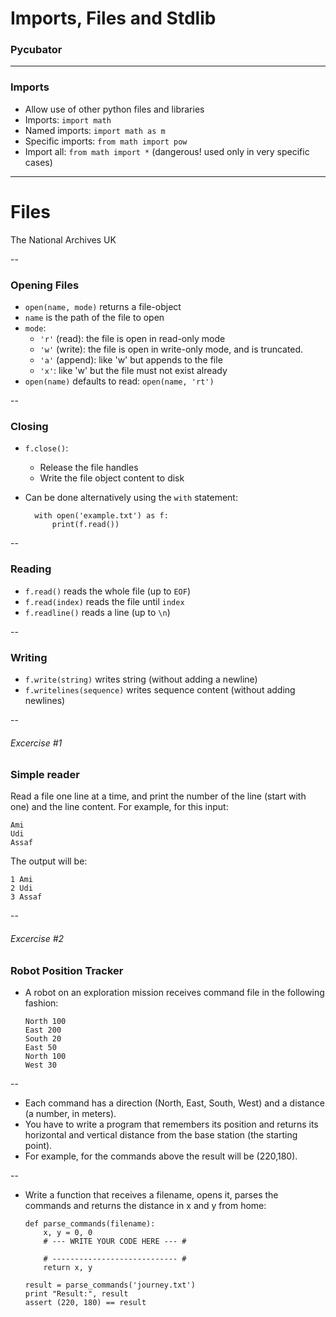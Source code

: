 # Imports, Files and Stdlib
### Pycubator

---

### Imports

- Allow use of other python files and libraries
- Imports: `import math`
- Named imports: `import math as m`
- Specific imports: `from math import pow`
- Import all: `from math import *` (dangerous! used only in very specific cases)

---

# Files
<!-- .slide: data-background="img/files.jpg" -->
The National Archives UK

--
### Opening Files

- `open(name, mode)` returns a file-object
- `name` is the path of the file to open
- `mode`:
    - `'r'` (read): the file is open in read-only mode
    - `'w'` (write): the file is open in write-only mode, and is truncated.
    - `'a'` (append): like 'w' but appends to the file
    - `'x'`: like 'w' but the file must not exist already
- `open(name)` defaults to read: `open(name, 'rt')`

--
### Closing
- `f.close()`:
    - Release the file handles
    - Write the file object content to disk
- Can be done alternatively using the `with` statement:

        with open('example.txt') as f:
            print(f.read())

--
### Reading
- `f.read()` reads the whole file (up to `EOF`)
- `f.read(index)` reads the file until `index`
- `f.readline()` reads a line (up to `\n`)

--
### Writing
- `f.write(string)` writes string (without adding a newline)
- `f.writelines(sequence)` writes sequence content (without adding newlines)

--
###### Excercise #1
### Simple reader
Read a file one line at a time, and print the number of the line
(start with one) and the line content. For example, for this input:
```
Ami
Udi
Assaf
```

The output will be:
```
1 Ami
2 Udi
3 Assaf
```

--
###### Excercise #2
### Robot Position Tracker

-   A robot on an exploration mission receives command file in the following fashion:

        North 100
        East 200
        South 20
        East 50
        North 100
        West 30

--

-   Each command has a direction (North, East, South, West) and a distance (a number, in meters).
-   You have to write a program that remembers its position and returns its horizontal and vertical
distance from the base station (the starting point).
-   For example, for the commands above the result
will be (220,180).

--

-   Write a function that receives a filename, opens it, parses the commands and returns the distance
in x and y from home:

        def parse_commands(filename):
            x, y = 0, 0
            # --- WRITE YOUR CODE HERE --- #

            # ---------------------------- #
            return x, y

        result = parse_commands('journey.txt')
        print "Result:", result
        assert (220, 180) == result
